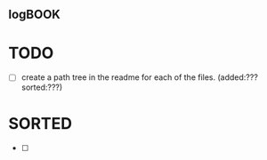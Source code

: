 logBOOK
---

# TODO
* [ ] create a path tree in the readme for each of the files.
	(added:??? sorted:???)

# SORTED
* [ ]
